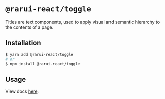 # `@rarui-react/toggle`

Titles are text components, used to apply visual and semantic hierarchy to the contents of a page.

## Installation

```sh
$ yarn add @rarui-react/toggle
# or
$ npm install @rarui-react/toggle
```

## Usage

View docs [here]().
